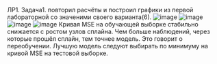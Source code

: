 
ЛР1.
Задача1. повторил расчёты и построил графики из первой лабораторной со значеними своего варианта(6).
![image](https://user-images.githubusercontent.com/91901972/197031631-2c6626b5-2f7c-4b62-b226-43d90f12974a.png)
![image](https://user-images.githubusercontent.com/91901972/197031736-e6ebe912-570e-4fe8-8261-3c1969d64387.png)
![image](https://user-images.githubusercontent.com/91901972/197031795-fb359c97-c1f8-437f-8e09-3cd7949c9087.png)
![image](https://user-images.githubusercontent.com/91901972/197031927-69204833-0264-4506-96c7-1ef00f3d4e6d.png)
Кривая MSE на обучающей выборке стабильно снижается с ростом узлов сплайна. Чем больше наблюдений, через которые прошёл сплайн, тем точнее модель. Это говорит о переобучении. Лучшую модель следуют выбирать по минимуму на кривой MSE на тестовой выборке.

